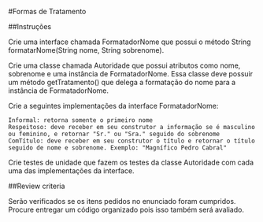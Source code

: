 #Formas de Tratamento

##Instruções

Crie uma interface chamada FormatadorNome que possui o método String formatarNome(String nome, String sobrenome).

Crie uma classe chamada Autoridade que possui atributos como nome, sobrenome e uma instância de FormatadorNome. Essa classe deve possuir um método getTratamento() que delega a formatação do nome para a instância de FormatadorNome.

Crie a seguintes implementações da interface FormatadorNome:

    Informal: retorna somente o primeiro nome
    Respeitoso: deve receber em seu construtor a informação se é masculino ou feminino, e retornar "Sr." ou "Sra." seguido do sobrenome
    ComTítulo: deve receber em seu construtor o título e retornar o título seguido de nome e sobrenome. Exemplo: "Magnífico Pedro Cabral"

Crie testes de unidade que fazem os testes da classe Autoridade com cada uma das implementações da interface.

##Review criteria

Serão verificados se os itens pedidos no enunciado foram cumpridos. Procure entregar um código organizado pois isso também será avaliado.

